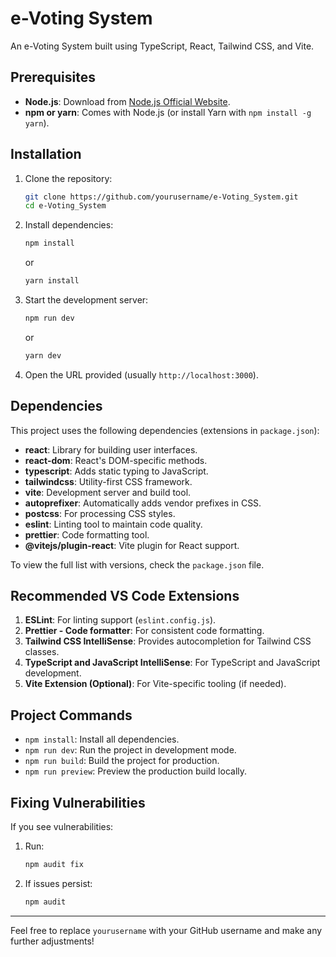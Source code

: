 

# e-Voting System

An e-Voting System built using TypeScript, React, Tailwind CSS, and Vite.

## Prerequisites
- **Node.js**: Download from [Node.js Official Website](https://nodejs.org/).
- **npm or yarn**: Comes with Node.js (or install Yarn with `npm install -g yarn`).

## Installation
1. Clone the repository:
   ```bash
   git clone https://github.com/yourusername/e-Voting_System.git
   cd e-Voting_System
   ```
2. Install dependencies:
   ```bash
   npm install
   ```
   or
   ```bash
   yarn install
   ```
3. Start the development server:
   ```bash
   npm run dev
   ```
   or
   ```bash
   yarn dev
   ```

4. Open the URL provided (usually `http://localhost:3000`).

## Dependencies
This project uses the following dependencies (extensions in `package.json`):
- **react**: Library for building user interfaces.
- **react-dom**: React's DOM-specific methods.
- **typescript**: Adds static typing to JavaScript.
- **tailwindcss**: Utility-first CSS framework.
- **vite**: Development server and build tool.
- **autoprefixer**: Automatically adds vendor prefixes in CSS.
- **postcss**: For processing CSS styles.
- **eslint**: Linting tool to maintain code quality.
- **prettier**: Code formatting tool.
- **@vitejs/plugin-react**: Vite plugin for React support.

To view the full list with versions, check the `package.json` file.

## Recommended VS Code Extensions
1. **ESLint**: For linting support (`eslint.config.js`).
2. **Prettier - Code formatter**: For consistent code formatting.
3. **Tailwind CSS IntelliSense**: Provides autocompletion for Tailwind CSS classes.
4. **TypeScript and JavaScript IntelliSense**: For TypeScript and JavaScript development.
5. **Vite Extension (Optional)**: For Vite-specific tooling (if needed).

## Project Commands
- `npm install`: Install all dependencies.
- `npm run dev`: Run the project in development mode.
- `npm run build`: Build the project for production.
- `npm run preview`: Preview the production build locally.

## Fixing Vulnerabilities
If you see vulnerabilities:
1. Run:
   ```bash
   npm audit fix
   ```
2. If issues persist:
   ```bash
   npm audit
   ```

---

Feel free to replace `yourusername` with your GitHub username and make any further adjustments!